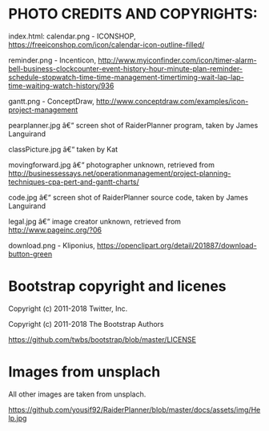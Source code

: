 # PHOTO CREDITS AND COPYRIGHTS:
index.html: 
calendar.png - ICONSHOP, https://freeiconshop.com/icon/calendar-icon-outline-filled/

reminder.png - Incenticon, http://www.myiconfinder.com/icon/timer-alarm-bell-business-clockcounter-event-history-hour-minute-plan-reminder-schedule-stopwatch-time-time-management-timertiming-wait-lap-lap-time-waiting-watch-history/936 

gantt.png - ConceptDraw, http://www.conceptdraw.com/examples/icon-project-management 
 
pearplanner.jpg â€“ screen shot of RaiderPlanner program, taken by James Languirand 

classPicture.jpg â€“ taken by Kat 

movingforward.jpg â€“ photographer unknown, retrieved from http://businessessays.net/operationmanagement/project-planning-techniques-cpa-pert-and-gantt-charts/ 
 
code.jpg â€“ screen shot of RaiderPlanner source code, taken by James Languirand 

legal.jpg â€“ image creator unknown, retrieved from http://www.pageinc.org/?06 
 
download.png - Kliponius, https://openclipart.org/detail/201887/download-button-green 
 
# Bootstrap copyright and licenes  
Copyright (c) 2011-2018 Twitter, Inc. 

Copyright (c) 2011-2018 The Bootstrap Authors 

https://github.com/twbs/bootstrap/blob/master/LICENSE

# Images from unsplach
All other images are taken from unsplach.

https://github.com/yousif92/RaiderPlanner/blob/master/docs/assets/img/Help.jpg




